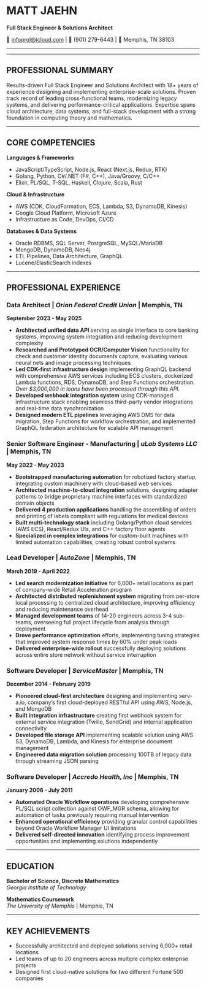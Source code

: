 # MATT JAEHN

**Full Stack Engineer & Solutions Architect**

📧 <infoprol@icloud.com> | 📱 (901) 279-6443 | 📍 Memphis, TN 38103

-----
****

## PROFESSIONAL SUMMARY

Results-driven Full Stack Engineer and Solutions Architect with 18+ years of experience designing and implementing enterprise-scale solutions. Proven track record of leading cross-functional teams, modernizing legacy systems, and delivering performance-critical applications. Expertise spans cloud architecture, data systems, and full-stack development with a strong foundation in computing theory and mathematics.

-----

## CORE COMPETENCIES

**Languages & Frameworks**

- JavaScript/TypeScript, Node.js, React (Next.js, Redux, RTK)
- Golang, Python, C#/.NET (F#, C++), Java/Groovy, C/C++
- Elixir, PL/SQL, T-SQL, Haskell, Clojure, Scala, Rust

**Cloud & Infrastructure**

- AWS (CDK, CloudFormation, ECS, Lambda, S3, DynamoDB, Kinesis)
- Google Cloud Platform, Microsoft Azure
- Infrastructure as Code, DevOps, CI/CD

**Databases & Data Systems**

- Oracle RDBMS, SQL Server, PostgreSQL, MySQL/MariaDB
- MongoDB, DynamoDB, Neo4j
- ETL Pipelines, Data Architecture, GraphQL
- Lucene/ElasticSearch indexes

-----

## PROFESSIONAL EXPERIENCE

### **Data Architect** | *Orion Federal Credit Union* | Memphis, TN

**September 2023 - May 2025**

- **Architected unified data API** serving as single interface to core banking systems, improving system integration and reducing development complexity
- **Researched and Prototyped OCR/Computer Vision** functionality for check and customer identity documents capture, evaluating various neural nets and image processing techniques
- **Led CDK-first infrastructure design** implementing GraphQL backend with comprehensive AWS services including ECS clusters, dockerized Lambda functions, RDS, DynamoDB, and Step Functions orchestration.  *Over $3,000,000 in loans have been processed through this API.*
- **Developed webhook integration system** using CDK-managed infrastructure stack enabling seamless third-party vendor integrations and real-time data synchronization
- **Designed modern ETL pipelines** leveraging AWS DMS for data migration, Step Functions for workflow orchestration, and implemented GraphQL federation architecture for scalable API management

### **Senior Software Engineer - Manufacturing** | *uLab Systems LLC* | Memphis, TN

**May 2022 - May 2023**

- **Bootstrapped manufacturing automation** for robotized factory startup, integrating custom machinery with cloud-based web services
- **Architected machine-to-cloud integration** solutions, designing adapter patterns to bridge proprietary machine interfaces with standardized domain objects
- **Delivered 4 production applications** handling the assembling of orders and printing of labels compliant with regulations for medical devices
- **Built multi-technology stack** including Golang/Python cloud services (AWS ECS), React/Redux UIs, and C++ factory floor agents
- **Specialized in complex integrations** for custom-built machines with limited automation capabilities, creating robust control systems

### **Lead Developer** | *AutoZone* | Memphis, TN

**March 2019 - April 2022**

- **Led search modernization initiative** for 6,000+ retail locations as part of company-wide Retail Acceleration program
- **Architected distributed replenishment system** migrating from per-store local processing to centralized cloud architecture, improving efficiency and reducing maintenance overhead
- **Managed development teams** of 14-20 engineers across 3-4 sub-teams, overseeing full project lifecycle from analysis through deployment
- **Drove performance optimization** efforts, implementing tuning strategies that improved system response times by 60% under peak loads
- **Delivered enterprise-wide rollout** successfully deploying solutions across entire store network without service interruption

### **Software Developer** | *ServiceMaster* | Memphis, TN

**December 2014 - February 2019**

- **Pioneered cloud-first architecture** designing and implementing serv-a.io, company’s first cloud-deployed RESTful API using AWS, Node.js, and MongoDB
- **Built integration infrastructure** creating first webhook system for external service integration (Twilio, SendGrid) and internal application connectivity
- **Developed file storage API** implementing scalable solution using AWS S3, DynamoDB, Lambda, and Kinesis for enterprise document management
- **Engineered data migration solution** processing 100TB of legacy data through streaming JSON parsing

### **Software Developer** | *Accredo Health, Inc* | Memphis, TN

**January 2006 - July 2011**

- **Automated Oracle Workflow operations** developing comprehensive PL/SQL script collection against OWF_MGR schema, allowing for automation of tasks previously requiring manual intervention
- **Enhanced operational efficiency** providing granular control capabilities beyond Oracle Workflow Manager UI limitations
- **Delivered self-directed innovation** identifying process improvement opportunities and implementing solutions independently

-----

## EDUCATION

**Bachelor of Science, Discrete Mathematics**  
*Georgia Institute of Technology*

**Mathematics Coursework**  
*The University of Memphis* | Memphis, TN

-----

## KEY ACHIEVEMENTS

- Successfully architected and deployed solutions serving 6,000+ retail locations
- Led teams of up to 20 engineers across multiple complex enterprise projects
- Designed first cloud-native solutions for two different Fortune 500 companies
